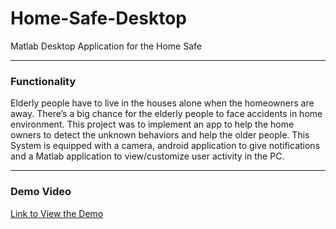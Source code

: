 # Home-Safe-Desktop
Matlab Desktop Application for the Home Safe

---
### Functionality

Elderly people have to live in the houses alone when the homeowners are away. There’s a big chance for the elderly people to face accidents in home environment. This project was to implement an app to help the home owners to detect the unknown behaviors and help the older people. This System is equipped with a camera, android application to give notifications and a Matlab application to view/customize user activity in the PC. 

---

### Demo Video

[Link to View the Demo ](https://drive.google.com/drive/u/0/my-drive)
